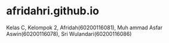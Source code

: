 # afridahri.github.io
Kelas C, Kelompok 2, Afridah(60200116081), Muh ammad Asfar Aswin(60200116078), Sri Wulandari(60200116086)
